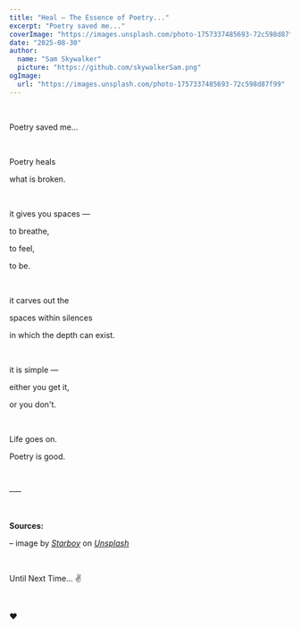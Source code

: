 ```yaml
---
title: "Heal – The Essence of Poetry..."
excerpt: "Poetry saved me..."
coverImage: "https://images.unsplash.com/photo-1757337485693-72c598d87f99"
date: "2025-08-30"
author:
  name: "Sam Skywalker"
  picture: "https://github.com/skywalkerSam.png"
ogImage:
  url: "https://images.unsplash.com/photo-1757337485693-72c598d87f99"
---
```


&nbsp;

Poetry saved me...

&nbsp;

Poetry heals

what is broken.

&nbsp;

it gives you spaces —

to breathe,

to feel,

to be.

&nbsp;

it carves out the

spaces within silences

in which the depth can exist.

&nbsp;

it is simple —

either you get it,

or you don't.

&nbsp;

Life goes on.

Poetry is good.

&nbsp;

–––

&nbsp;

**Sources:**

– image by [_Starboy_](https://unsplash.com/@skywalkersam?utm_content=creditCopyText&utm_medium=referral&utm_source=unsplash) on [_Unsplash_](https://unsplash.com/photos/rf2e0-Q1uXU?utm_content=creditCopyText&utm_medium=referral&utm_source=unsplash)

<!-- – Cover image [(_Unsplash_)](https://unsplash.com/photos/rf2e0-Q1uXU) -->

&nbsp;

Until Next Time... ✌️

&nbsp;

❤️

&nbsp;
